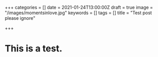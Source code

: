 +++
categories = []
date = 2021-01-24T13:00:00Z
draft = true
image = "/images/momentsinlove.jpg"
keywords = []
tags = []
title = "Test post please ignore"

+++
# This is a test.
